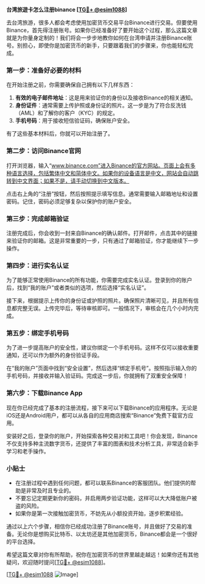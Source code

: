 **台湾旅遊卡怎么注册binance [[TG💪+ @esim1088](https://t.me/s/esim1088)]**

去台湾旅游，很多人都会考虑使用加密货币交易平台Binance进行交易。但要使用Binance，首先得注册账号。如果你已经准备好了要开始这个过程，那么这篇文章就是为你量身定制的！我们将会一步步地教你如何在台湾申请并注册Binance账号。别担心，即使你是加密货币的新手，只要跟着我们的步骤来，你也能轻松完成。

### 第一步：准备好必要的材料

在开始注册之前，你需要确保自己拥有以下几样东西：

1. **有效的电子邮件地址**：这是用来验证你的身份以及接收Binance的相关通知。
2. **身份证件**：通常需要上传护照或身份证的照片。这一步是为了符合反洗钱（AML）和了解你的客户（KYC）的规定。
3. **手机号码**：用于接收短信验证码，确保账户安全。

有了这些基本材料后，你就可以开始注册了。

### 第二步：访问Binance官网

打开浏览器，输入“www.binance.com”进入Binance的官方网站。页面上会有多种语言选择，包括繁体中文和简体中文。如果你的设备语言是中文，网站会自动跳转到中文界面；如果不是，请手动切换到中文版本。

点击右上角的“注册”按钮，然后按照提示填写信息。通常需要输入邮箱地址和设置密码。记住，密码必须足够复杂以保护你的账户安全。

### 第三步：完成邮箱验证

注册完成后，你会收到一封来自Binance的确认邮件。打开邮件，点击其中的链接来验证你的邮箱。这是非常重要的一步，只有通过了邮箱验证，你才能继续下一步操作。

### 第四步：进行实名认证

为了能够正常使用Binance的所有功能，你需要完成实名认证。登录到你的账户后，找到“我的账户”或者类似的选项，然后选择“实名认证”。

接下来，根据提示上传你的身份证或护照的照片。确保照片清晰可见，并且所有信息都完整无误。上传完毕后，等待审核即可。一般情况下，审核会在几个小时内完成。

### 第五步：绑定手机号码

为了进一步提高账户的安全性，建议你绑定一个手机号码。这样不仅可以接收重要通知，还可以作为额外的身份验证手段。

在“我的账户”页面中找到“安全设置”，然后选择“绑定手机号”。按照指示输入你的手机号码，并接收并输入验证码。完成这一步后，你就拥有了双重安全保障！

### 第六步：下载Binance App

现在你已经完成了基本的注册流程，接下来可以下载Binance的应用程序。无论是iOS还是Android用户，都可以从各自的应用商店搜索“Binance”免费下载官方应用。

安装好之后，登录你的账户，开始探索各种交易对和工具吧！你会发现，Binance不仅支持多种主流数字货币，还提供了丰富的图表和技术分析工具，非常适合新手学习和老手操作。

### 小贴士

- 在注册过程中遇到任何问题，都可以联系Binance的客服团队。他们提供的帮助是非常及时且专业的。
- 不要忘记定期更新你的密码，并启用两步验证功能，这样可以大大降低账户被盗的风险。
- 如果你是第一次接触加密货币，不妨先从小额投资开始，逐步积累经验。

通过以上六个步骤，相信你已经成功注册了Binance账号，并且做好了交易的准备。无论你是想购买比特币、以太坊还是其他加密货币，Binance都会是一个很好的平台选择。

希望这篇文章对你有所帮助，祝你在加密货币的世界里越走越远！如果你还有其他疑问，欢迎随时提问[[TG💪+ @esim1088](https://t.me/s/esim1088)]。

[[TG💪+ @esim1088](https://t.me/s/esim1088) ![Image](https://i.postimg.cc/4NQfJmqS/Snipaste-2025-05-13-00-14-12.png)]